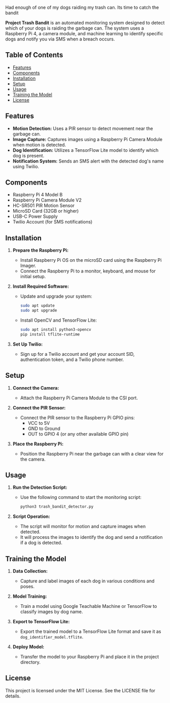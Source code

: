 
Had enough of one of my dogs raiding my trash can. Its time to catch the bandit

**Project Trash Bandit** is an automated monitoring system designed to detect which of your dogs is raiding the garbage can. The system uses a Raspberry Pi 4, a camera module, and machine learning to identify specific dogs and notify you via SMS when a breach occurs.

## Table of Contents

- [Features](#features)
- [Components](#components)
- [Installation](#installation)
- [Setup](#setup)
- [Usage](#usage)
- [Training the Model](#training-the-model)
- [License](#license)

## Features

- **Motion Detection:** Uses a PIR sensor to detect movement near the garbage can.
- **Image Capture:** Captures images using a Raspberry Pi Camera Module when motion is detected.
- **Dog Identification:** Utilizes a TensorFlow Lite model to identify which dog is present.
- **Notification System:** Sends an SMS alert with the detected dog's name using Twilio.

## Components

- Raspberry Pi 4 Model B
- Raspberry Pi Camera Module V2
- HC-SR501 PIR Motion Sensor
- MicroSD Card (32GB or higher)
- USB-C Power Supply
- Twilio Account (for SMS notifications)

## Installation

1. **Prepare the Raspberry Pi:**
   - Install Raspberry Pi OS on the microSD card using the Raspberry Pi Imager.
   - Connect the Raspberry Pi to a monitor, keyboard, and mouse for initial setup.

2. **Install Required Software:**
   - Update and upgrade your system:
     ```bash
     sudo apt update
     sudo apt upgrade
     ```
   - Install OpenCV and TensorFlow Lite:
     ```bash
     sudo apt install python3-opencv
     pip install tflite-runtime
     ```

3. **Set Up Twilio:**
   - Sign up for a Twilio account and get your account SID, authentication token, and a Twilio phone number.

## Setup

1. **Connect the Camera:**
   - Attach the Raspberry Pi Camera Module to the CSI port.

2. **Connect the PIR Sensor:**
   - Connect the PIR sensor to the Raspberry Pi GPIO pins:
     - VCC to 5V
     - GND to Ground
     - OUT to GPIO 4 (or any other available GPIO pin)

3. **Place the Raspberry Pi:**
   - Position the Raspberry Pi near the garbage can with a clear view for the camera.

## Usage

1. **Run the Detection Script:**
   - Use the following command to start the monitoring script:
     ```bash
     python3 trash_bandit_detector.py
     ```

2. **Script Operation:**
   - The script will monitor for motion and capture images when detected.
   - It will process the images to identify the dog and send a notification if a dog is detected.

## Training the Model

1. **Data Collection:**
   - Capture and label images of each dog in various conditions and poses.

2. **Model Training:**
   - Train a model using Google Teachable Machine or TensorFlow to classify images by dog name.

3. **Export to TensorFlow Lite:**
   - Export the trained model to a TensorFlow Lite format and save it as `dog_identifier_model.tflite`.

4. **Deploy Model:**
   - Transfer the model to your Raspberry Pi and place it in the project directory.

## License

This project is licensed under the MIT License. See the LICENSE file for details.

